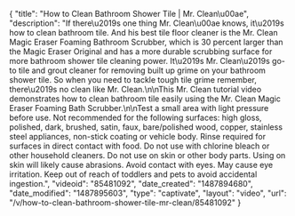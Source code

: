 {
    "title": "How to Clean Bathroom Shower Tile | Mr. Clean\u00ae",
    "description": "If there\u2019s one thing Mr. Clean\u00ae knows, it\u2019s how to clean bathroom tile. And his best tile floor cleaner is the Mr. Clean Magic Eraser Foaming Bathroom Scrubber, which is 30 percent larger than the Magic Eraser Original and has a more durable scrubbing surface for more bathroom shower tile cleaning power. It\u2019s Mr. Clean\u2019s go-to tile and grout cleaner for removing built up grime on your bathroom shower tile. So when you need to tackle tough tile grime remember, there\u2019s no clean like Mr. Clean.\n\nThis Mr. Clean tutorial video demonstrates how to clean bathroom tile easily using the Mr. Clean Magic Eraser Foaming Bath Scrubber.\n\nTest a small area with light pressure before use. Not recommended for the following surfaces: high gloss, polished, dark, brushed, satin, faux, bare\/polished wood, copper, stainless steel appliances, non-stick coating or vehicle body. Rinse required for surfaces in direct contact with food. Do not use with chlorine bleach or other household cleaners. Do not use on skin or other body parts. Using on skin will likely cause abrasions. Avoid contact with eyes. May cause eye irritation. Keep out of reach of toddlers and pets to avoid accidental ingestion.",
    "videoid": "85481092",
    "date_created": "1487894680",
    "date_modified": "1487895603",
    "type": "captivate",
    "layout": "video",
    "url": "\/v\/how-to-clean-bathroom-shower-tile-mr-clean\/85481092"
}